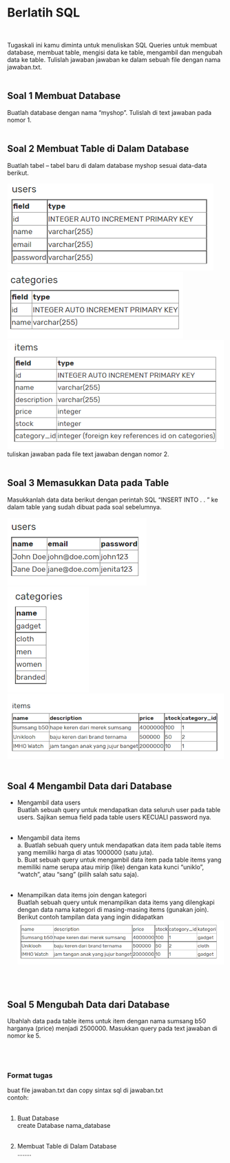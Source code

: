 # Berlatih SQL
<br/>

Tugaskali ini kamu diminta untuk menuliskan SQL Queries untuk membuat database, membuat table, mengisi data ke table, mengambil dan mengubah data ke table. Tulislah jawaban jawaban ke dalam sebuah file dengan nama jawaban.txt.
<br/><br/>

## Soal 1 Membuat Database
Buatlah database dengan nama “myshop”. Tulislah di text jawaban pada nomor 1.<br/><br/>

## Soal 2 Membuat Table di Dalam Database
Buatlah tabel – tabel baru di dalam database myshop sesuai data-data berikut.<br/><br/>
![alt text](source/sql/sql1.png)<br/>
![alt text](source/sql/sql2.png)
<br/>
![alt text](source/sql/sql3.png)
<br/>
tuliskan jawaban pada file text jawaban dengan nomor 2.<br/><br/>

## Soal 3 Memasukkan Data pada Table
Masukkanlah data data berikut dengan perintah SQL “INSERT INTO . . ” ke dalam table yang sudah dibuat pada soal sebelumnya.<br/><br/>
![alt text](source/sql/sql4.png)
<br/>
![alt text](source/sql/sql5.png)
<br/>
![alt text](source/sql/sql6.png)
<br/><br/>

## Soal 4 Mengambil Data dari Database
- Mengambil data users<br/>
Buatlah sebuah query untuk mendapatkan data seluruh user pada table users. Sajikan semua field pada table users KECUALI password nya.<br/><br/>
- Mengambil data items<br/>
a. Buatlah sebuah query untuk mendapatkan data item pada table items yang memiliki harga di atas 1000000 (satu juta).<br/>
b. Buat sebuah query untuk mengambil data item pada table items yang memiliki name serupa atau mirip (like) dengan kata kunci “uniklo”, “watch”, atau “sang” (pilih salah satu saja).<br/><br/>

- Menampilkan data items join dengan kategori<br/>
Buatlah sebuah query untuk menampilkan data items yang dilengkapi dengan data nama kategori di masing-masing items (gunakan join). Berikut contoh tampilan data yang ingin didapatkan<br/>
![alt text](source/sql/sql7.png)
<br>
<br/>

## Soal 5 Mengubah Data dari Database
Ubahlah data pada table items untuk item dengan nama sumsang b50 harganya (price) menjadi 2500000. Masukkan query pada text jawaban di nomor ke 5.
<br/><br/><br/><br/>

### Format tugas
buat file jawaban.txt dan copy sintax sql di jawaban.txt<br/>
contoh:<br/><br/>
1. Buat Database<br/>
create Database nama_database<br/><br/>

2. Membuat Table di Dalam Database<br/>
........